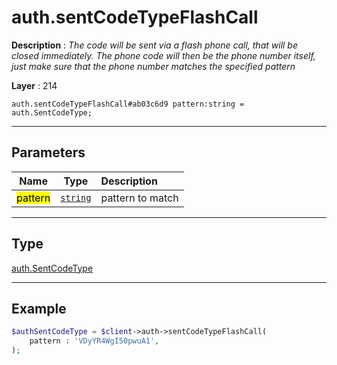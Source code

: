 # auth.sentCodeTypeFlashCall

**Description** : *The code will be sent via a flash phone call, that will be closed immediately\. The phone code will then be the phone number itself, just make sure that the phone number matches the specified pattern*

**Layer** : 214

```tl
auth.sentCodeTypeFlashCall#ab03c6d9 pattern:string = auth.SentCodeType;
```

---

## Parameters

| Name | Type | Description |
| :---: | :---: | :--- |
| <mark>pattern</mark> | [`string`](type/string) | pattern to match |

---

## Type

[auth.SentCodeType](type/auth.SentCodeType)

---

## Example

```php
$authSentCodeType = $client->auth->sentCodeTypeFlashCall(
	pattern : 'VDyYR4WgI50pwuA1',
);
```